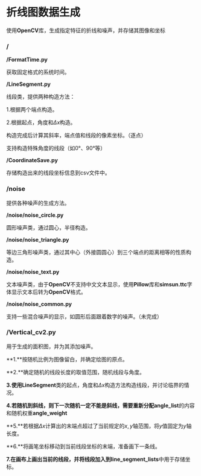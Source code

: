 # 折线图数据生成

使用**OpenCV**库，生成指定特征的折线和噪声，并存储其图像和坐标

### /

**/FormatTime.py**

获取固定格式的系统时间。

**/LineSegment.py**

线段类，提供两种构造方法：

1.根据两个端点构造。

2.根据起点，角度和$\Delta x$构造。

构造完成后计算其斜率，端点值和线段的像素坐标。（逐点）

支持构造特殊角度的线段（如0°、90°等）

**/CoordinateSave.py**

存储构造出来的线段坐标信息到csv文件中。

### /noise

提供各种噪声的生成方法。

**/noise/noise_circle.py**

圆形噪声类，通过圆心，半径构造。

**/noise/noise_triangle.py**

等边三角形噪声类，通过其中心（外接圆圆心）到三个端点的距离相等的性质构造。

**/noise/noise_text.py**

文本噪声类，由于**OpenCV**不支持中文文本显示，使用**Pillow**库和**simsun.ttc**字体显示文本后转为**OpenCV**格式。

**/noise/noise_common.py**

支持一些混合噪声的显示，如圆形后面跟着数字的噪声。（未完成）

### **/Vertical_cv2.py**

用于生成的面积图，并为其添加噪声。

**1.**按随机比例为图像留白，并确定绘图的原点。

**2.**确定随机的线段长度的取值范围，随机线段与角度。

**3.**使用**LineSegment**类的起点，角度和$\Delta x$构造方法构造线段，并讨论临界的情况。

**4.**若随机到斜线，则下一次随机一定不能是斜线，需要重新分配**angle_list**的内容和随机权重**angle_weight**

**5.**若根据$\Delta x$计算出的末端点超过了当前规定的$x, y$轴范围，将$y$值固定为$y$轴长度。

**6.**将画笔坐标移动到当前线段坐标的末端，准备画下一条线。

**7.**在画布上画出当前的线段，并将线段加入到**line_segment_lists**中用于存储坐标。
